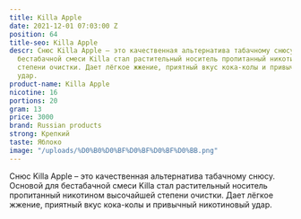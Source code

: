```yaml
---
title: Killa Apple
date: 2021-12-01 07:03:00 Z
position: 64
title-seo: Killa Apple
descr: Снюс Killa Apple – это качественная альтернатива табачному снюсу. Основой для
  бестабачной смеси Killa стал растительный носитель пропитанный никотином высочайшей
  степени очистки. Дает лёгкое жжение, приятный вкус кока-колы и привычный никотиновый
  удар.
product-name: Killa Apple
nicotine: 16
portions: 20
gram: 13
price: 3000
brand: Russian products
strong: Крепкий
taste: Яблоко
image: "/uploads/%D0%B0%D0%BF%D0%BF%D0%BF%D0%BB.png"
---
```


Снюс Killa Apple – это качественная альтернатива табачному снюсу. Основой для бестабачной смеси Killa стал растительный носитель пропитанный никотином высочайшей степени очистки. Дает лёгкое жжение, приятный вкус кока-колы и привычный никотиновый удар.